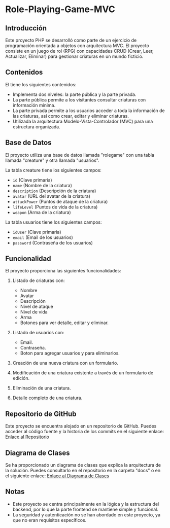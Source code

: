 # Role-Playing-Game-MVC

## Introducción
Este proyecto PHP se desarrolló como parte de un ejercicio de programación orientada a objetos con arquitectura MVC. El proyecto consiste en un juego de rol (RPG) con capacidades CRUD (Crear, Leer, Actualizar, Eliminar) para gestionar criaturas en un mundo ficticio.

## Contenidos
El tiene los siguientes contenidos:

- Implementa dos niveles: la parte pública y la parte privada.
- La parte pública permite a los visitantes consultar criaturas con información mínima.
- La parte privada permite a los usuarios acceder a toda la información de las criaturas, así como crear, editar y eliminar criaturas.
- Utilizada la arquitectura Modelo-Vista-Controlador (MVC) para una estructura organizada.

## Base de Datos
El proyecto utiliza una base de datos llamada "rolegame" con una tabla llamada "creature" y otra llamada "usuarios". 

La tabla creature tiene los siguientes campos:

- `id` (Clave primaria)
- `name` (Nombre de la criatura)
- `description` (Descripción de la criatura)
- `avatar` (URL del avatar de la criatura)
- `attackPower` (Puntos de ataque de la criatura)
- `lifeLevel` (Puntos de vida de la criatura)
- `weapon` (Arma de la criatura)

La tabla usuarios tiene los siguientes campos:

- `idUser` (Clave primaria)
- `email` (Email de los usuarios)
- `password` (Contraseña de los usuarios)

## Funcionalidad
El proyecto proporciona las siguientes funcionalidades:

1. Listado de criaturas con:
   - Nombre
   - Avatar
   - Descripción
   - Nivel de ataque
   - Nivel de vida
   - Arma
   - Botones para ver detalle, editar y eliminar.
  
2. Listado de usuarios con:
   - Email.
   - Contraseña.
   - Boton para agregar usuarios y para eliminarlos.

3. Creación de una nueva criatura con un formulario.

4. Modificación de una criatura existente a través de un formulario de edición.

5. Eliminación de una criatura.

6. Detalle completo de una criatura.

## Repositorio de GitHub
Este proyecto se encuentra alojado en un repositorio de GitHub. Puedes acceder al código fuente y la historia de los commits en el siguiente enlace:
[Enlace al Repositorio](https://github.com/XxFenixDCxX/Role-Playing-Game-MVC/tree/main)

## Diagrama de Clases
Se ha proporcionado un diagrama de clases que explica la arquitectura de la solución. Puedes consultarlo en el repositorio en la carpeta "docs" o en el siguiente enlace:
[Enlace al Diagrama de Clases](./assets/img/DiagramaSecuenciasAgregar.jpg)

## Notas
- Este proyecto se centra principalmente en la lógica y la estructura del backend, por lo que la parte frontend se mantiene simple y funcional.
- La seguridad y autenticación no se han abordado en este proyecto, ya que no eran requisitos específicos.
